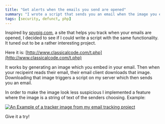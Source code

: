 ```yaml
---
title: "Get alerts when the emails you send are opened"
summary: "I wrote a script that sends you an email when the image you embed in your emails is opened."
tags: [security, defunct, php]
---
```


Inspired by [spypig.com](http://www.spypig.com/), a site that helps you track when your emails are opened, I decided to see if I could write a script with the same functionality. It tuned out to be a rather interesting project.

Here it is: [http://www.classicalcode.com/t.php](http://www.classicalcode.com/t.php)

It works by generating an image which you embed in your email. Then when your recipeint reads their email, their email client downloads that image. Downloading that image triggers a script on my server which then sends you an email.

In order to make the image look less suspicious I implemented a feature where the image is a string of text of the senders choosing. Example:

[![An Example of a tracker image from my email tracking project](/uploads/2008/06/t1.png "Tracker Image")](/uploads/2008/06/t1.png)

Give it a try!
